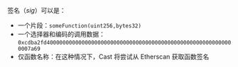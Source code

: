 签名（*sig*）可以是：

- 一个片段：`someFunction(uint256,bytes32)`
- 一个选择器和编码的调用数据：`0xcdba2fd40000000000000000000000000000000000000000000000000000000000007a69`
- 仅函数名称：在这种情况下，Cast 将尝试从 Etherscan 获取函数签名
